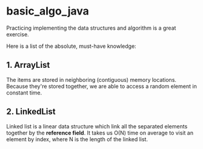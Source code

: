 # basic_algo_java
Practicing implementing the data structures and algorithm is a great exercise.

Here is a list of the absolute, must-have knowledge:
## 1. ArrayList
The items are stored in neighboring (contiguous) memory locations. 
Because they're stored together, we are able to access a random element in constant time. 
## 2. LinkedList
Linked list is a linear data structure which link all the separated elements together by the **reference field**.
It takes us O(N) time on average to visit an element by index, where N is the length of the linked list.